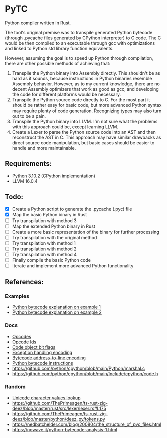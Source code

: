 # PyTC

Python compiler written in Rust.

The tool's original premise was to transpile generated Python bytecode (through .pycache files generated by CPython interpreter) to C code. The C would be then compiled to an executable through gcc with optimizations and linked to Python std library function equivalents.

However, assuming the goal is to speed up Python through compilation, there are other possible methods of achieving that:

1. Transpile the Python binary into Assembly directly. This shouldn't be as hard as it sounds, because instructions in Python binaries resemble Assembly behavior. However, as to my current knowledge, there are no decent Assembly optimizers that work as good as gcc, and developing the code for different platforms would be necessary.
2. Transpile the Python source code directly to C. For the most part it should be rather easy for basic code, but more advanced Python syntax may require plenty of code generation. Recognizing types may also turn out to be a pain.
3. Transpile the Python binary into LLVM. I'm not sure what the problems with this approach could be, except learning LLVM.
4. Create a Lexer to parse the Python source code into an AST and then reconstruct the AST in C. This approach may have similar drawbacks as direct source code manipulation, but basic cases should be easier to handle and more maintainable.

## Requirements:

- Python 3.10.2 (CPython implementation)
- LLVM 16.0.4

## Todo:

- [x] Create a Python script to generate the .pycache (.pyc) file
- [x] Map the basic Python binary in Rust
- [ ] Try transpilation with method 3
- [ ] Map the extended Python binary in Rust
- [ ] Create a more basic representation of the binary for further processing
- [ ] Try transpilation with the original method
- [ ] Try transpilation with method 1
- [ ] Try transpilation with method 2
- [ ] Try transpilation with method 4
- [ ] Finally compile the basic Python code
- [ ] Iterate and implement more advanced Python functionality

## References:

### Examples

- [Python bytecode explanation on example 1](https://reverseengineering.stackexchange.com/questions/21085/the-structure-of-the-pythons-marshaled-code-object-or-pyc-file)
- [Python bytecode explanation on example 2](https://stackoverflow.com/questions/16064409/how-to-create-a-code-object-in-python/16123158#16123158)

### Docs

- [Opcodes](https://github.com/python/cpython/blob/main/Include/opcode.h)
- [Opcode Ids](https://github.com/python/cpython/blob/main/Include/opcode_ids.h)
- [Code object bit flags](https://docs.python.org/3/library/inspect.html#inspect-module-co-flags)
- [Exception handling encoding](https://github.com/python/cpython/blob/main/Objects/exception_handling_notes.txt)
- [Bytecode address-to-line encoding](https://github.com/python/cpython/blob/main/Objects/locations.md)
- [Python bytecode instructions](https://docs.python.org/3/library/dis.html#python-bytecode-instructions)
- https://github.com/python/cpython/blob/main/Python/marshal.c
- https://github.com/python/cpython/blob/main/Include/cpython/code.h

### Random

- [Unicode character values lookup](https://unicodelookup.com/#c/2)
- https://github.com/ThePrimeagen/ts-rust-zig-deez/blob/master/rust/src/lexer/lexer.rs#L175
- https://github.com/ThePrimeagen/ts-rust-zig-deez/blob/master/python/deez_py/tokens.py
- https://nedbatchelder.com/blog/200804/the_structure_of_pyc_files.html
- https://nowave.it/python-bytecode-analysis-1.html
